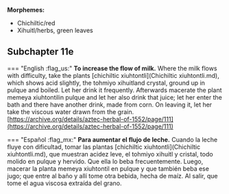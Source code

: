 
**Morphemes:**

- Chichiltic/red
- Xihuitl/herbs, green leaves

## Subchapter 11e  

=== "English :flag_us:"
    **To increase the flow of milk.** Where the milk flows with difficulty, take the plants [chichiltic xiuhtontli](Chichiltic xiuhtontli.md), which shows acid slightly, the tohmiyo xihuitland crystal, ground up in pulque and boiled. Let her drink it frequently. Afterwards macerate the plant memeya xiuhtontilin pulque and let her also drink that juice; let her enter the bath and there have another drink, made from corn. On leaving it, let her take the viscous water drawn from the grain.  
    [https://archive.org/details/aztec-herbal-of-1552/page/111](https://archive.org/details/aztec-herbal-of-1552/page/111)  


=== "Español :flag_mx:"
    **Para aumentar el flujo de leche.** Cuando la leche fluye con dificultad, tomar las plantas [chichiltic xiuhtontli](Chichiltic xiuhtontli.md), que muestran acidez leve, el tohmiyo xihuitl y cristal, todo molido en pulque y hervido. Que ella lo beba frecuentemente. Luego, macerar la planta memeya xiuhtontil en pulque y que también beba ese jugo; que entre al baño y allí tome otra bebida, hecha de maíz. Al salir, que tome el agua viscosa extraída del grano.  


